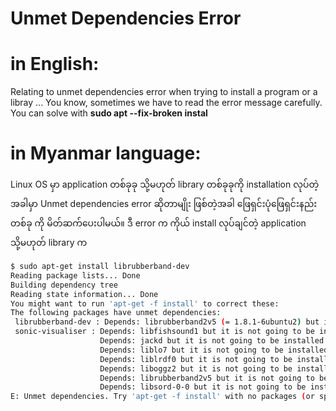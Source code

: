 # Unmet Dependencies Error

# in English:
Relating to unmet dependencies error when trying to install a program or a libray ...
You know, sometimes we have to read the error message carefully.
You can solve with **sudo apt --fix-broken instal**

# in Myanmar language:
Linux OS မှာ application တစ်ခုခု သို့မဟုတ် library တစ်ခုခုကို installation လုပ်တဲ့ အခါမှာ Unmet dependencies error ဆိုတာမျိုး ဖြစ်တဲ့အခါ ဖြေရှင်းပုံဖြေရှင်းနည်း တစ်ခု ကို မိတ်ဆက်ပေးပါမယ်။ ဒီ error က ကိုယ် install လုပ်ချင်တဲ့ application သို့မဟုတ် library က  


```bash
$ sudo apt-get install librubberband-dev
Reading package lists... Done
Building dependency tree       
Reading state information... Done
You might want to run 'apt-get -f install' to correct these:
The following packages have unmet dependencies:
 librubberband-dev : Depends: librubberband2v5 (= 1.8.1-6ubuntu2) but it is not going to be installed
 sonic-visualiser : Depends: libfishsound1 but it is not going to be installed
                    Depends: jackd but it is not going to be installed
                    Depends: liblo7 but it is not going to be installed
                    Depends: liblrdf0 but it is not going to be installed
                    Depends: liboggz2 but it is not going to be installed
                    Depends: librubberband2v5 but it is not going to be installed
                    Depends: libsord-0-0 but it is not going to be installed
E: Unmet dependencies. Try 'apt-get -f install' with no packages (or specify a solution).
```

